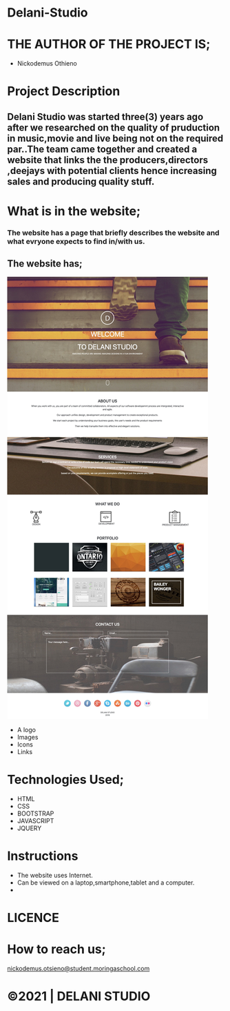 # Delani-Studio
# THE AUTHOR OF THE PROJECT IS;
* Nickodemus Othieno


# Project Description
## Delani Studio was started three(3) years ago after we researched on the quality of pruduction in music,movie and live being not on the required par..The team came together and created a website that links the the producers,directors ,deejays with potential clients hence increasing sales and producing quality stuff.

# What is in the website;
### The website has a page that briefly describes the website and what evryone expects to find in/with us.
## The website has;

<img src="/Assets/Delani Studio.jpg" alt="Delani Studio"/>

* A logo
* Images
* Icons
* Links
# Technologies Used;
* HTML
* CSS
* BOOTSTRAP
* JAVASCRIPT
* JQUERY
# Instructions
* The website uses Internet.
* Can be viewed on a laptop,smartphone,tablet and a computer.
* 
# LICENCE

# How to reach us;
nickodemus.otsieno@student.moringaschool.com

# &copy;2021 | DELANI STUDIO